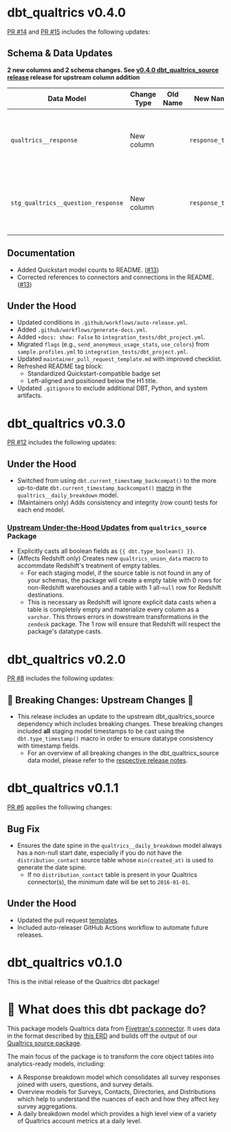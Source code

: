 # dbt_qualtrics v0.4.0

[PR #14](https://github.com/fivetran/dbt_qualtrics/pull/14) and [PR #15](https://github.com/fivetran/dbt_qualtrics/pull/15) includes the following updates:

## Schema & Data Updates
**2 new columns and 2 schema changes. See [v0.4.0 dbt_qualtrics_source release](https://github.com/fivetran/dbt_qualtrics_source/releases/tag/v0.4.0) release for upstream column addition**

| Data Model | Change Type | Old Name | New Name | Notes |
| --- | --- | --- | --- | --- |
| `qualtrics__response` | New column |  | `response_text` | Captures the free text response associated with the question. |
| `stg_qualtrics__question_response` | New column |  | `response_text` | Captures the free text response associated with the question. |

## Documentation
- Added Quickstart model counts to README. ([#13](https://github.com/fivetran/dbt_qualtrics/pull/13))
- Corrected references to connectors and connections in the README. ([#13](https://github.com/fivetran/dbt_qualtrics/pull/13))

## Under the Hood
- Updated conditions in `.github/workflows/auto-release.yml`.
- Added `.github/workflows/generate-docs.yml`.
- Added `+docs: show: False` to `integration_tests/dbt_project.yml`.
- Migrated `flags` (e.g., `send_anonymous_usage_stats`, `use_colors`) from `sample.profiles.yml` to `integration_tests/dbt_project.yml`.
- Updated `maintainer_pull_request_template.md` with improved checklist.
- Refreshed README tag block:
  - Standardized Quickstart-compatible badge set
  - Left-aligned and positioned below the H1 title.
- Updated `.gitignore` to exclude additional DBT, Python, and system artifacts.

# dbt_qualtrics v0.3.0

[PR #12](https://github.com/fivetran/dbt_qualtrics/pull/12) includes the following updates:

## Under the Hood
- Switched from using `dbt.current_timestamp_backcompat()` to the more up-to-date `dbt.current_timestamp_backcompat()` [macro](https://docs.getdbt.com/reference/dbt-jinja-functions/cross-database-macros#current_timestamp) in the `qualtrics__daily_breakdown` model.
- (Maintainers only) Adds consistency and integrity (row count) tests for each end model.

### [Upstream Under-the-Hood Updates](https://github.com/fivetran/dbt_qualtrics_source/blob/main/CHANGELOG.md) from `qualtrics_source` Package
- Explicitly casts all boolean fields as `{{ dbt.type_boolean() }}`.
- (Affects Redshift only) Creates new `qualtrics_union_data` macro to accommdate Redshift's treatment of empty tables.
  - For each staging model, if the source table is not found in any of your schemas, the package will create a empty table with 0 rows for non-Redshift warehouses and a table with 1 all-`null` row for Redshift destinations.
  - This is necessary as Redshift will ignore explicit data casts when a table is completely empty and materialize every column as a `varchar`. This throws errors in dowstream transformations in the `zendesk` package. The 1 row will ensure that Redshift will respect the package's datatype casts.

# dbt_qualtrics v0.2.0

[PR #8](https://github.com/fivetran/dbt_qualtrics/pull/8) includes the following updates: 

## 🚨 Breaking Changes: Upstream Changes 🚨
- This release includes an update to the upstream dbt_qualtrics_source dependency which includes breaking changes. These breaking changes included **all** staging model timestamps to be cast using the `dbt.type_timestamp()` macro in order to ensure datatype consistency with timestamp fields.
  - For an overview of all breaking changes in the dbt_qualtrics_source data model, please refer to the [respective release notes](https://github.com/fivetran/dbt_qualtrics_source/releases/tag/v0.2.0).

# dbt_qualtrics v0.1.1

[PR #6](https://github.com/fivetran/dbt_qualtrics/pull/6) applies the following changes:

## Bug Fix
- Ensures the date spine in the `qualtrics__daily_breakdown` model always has a non-null start date, especially if you do not have the `distribution_contact` source table whose `min(created_at)` is used to generate the date spine. 
  - If no `distribution_contact` table is present in your Qualtrics connector(s), the minimum date will be set to `2016-01-01`.

## Under the Hood
- Updated the pull request [templates](/.github).
- Included auto-releaser GitHub Actions workflow to automate future releases.

# dbt_qualtrics v0.1.0
This is the initial release of the Qualtrics dbt package!

# 📣 What does this dbt package do?

This package models Qualtrics data from [Fivetran's connector](https://fivetran.com/docs/applications/qualtrics). It uses data in the format described by [this ERD](https://fivetran.com/docs/applications/qualtrics#schemainformation) and builds off the output of our [Qualtrics source package](https://github.com/fivetran/dbt_qualtrics_source).

The main focus of the package is to transform the core object tables into analytics-ready models, including:
- A Response breakdown model which consolidates all survey responses joined with users, questions, and survey details.
- Overview models for Surveys, Contacts, Directories, and Distributions which help to understand the nuances of each and how they affect key survey aggregations.
- A daily breakdown model which provides a high level view of a variety of Qualtrics account metrics at a daily level.
